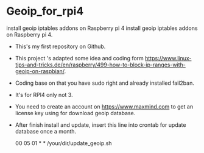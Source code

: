 # Geoip_for_rpi4
install geoip iptables addons on Raspberry pi 4
install geoip iptables addons on Raspberry pi 4.
- This's my first repository on Github. 
- This project 's adapted some idea and coding form https://www.linux-tips-and-tricks.de/en/raspberry/499-how-to-block-ip-ranges-with-geoip-on-raspbian/. 
- Coding base on that you have sudo right and already installed fail2ban.
- It's for RPI4 only not 3.
- You need to create an account on https://www.maxmind.com to get an license key using for download geoip database.
- After finish install and update, insert this line into crontab for update database once a month.

    00 05 01 * *    /your/dir/update_geoip.sh
